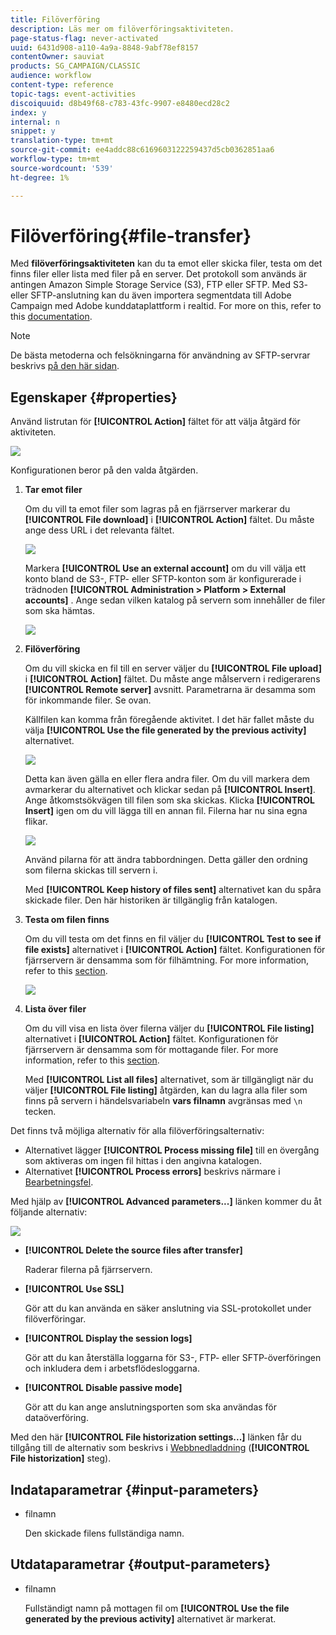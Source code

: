 ```yaml
---
title: Filöverföring
description: Läs mer om filöverföringsaktiviteten.
page-status-flag: never-activated
uuid: 6431d908-a110-4a9a-8848-9abf78ef8157
contentOwner: sauviat
products: SG_CAMPAIGN/CLASSIC
audience: workflow
content-type: reference
topic-tags: event-activities
discoiquuid: d8b49f68-c783-43fc-9907-e8480ecd28c2
index: y
internal: n
snippet: y
translation-type: tm+mt
source-git-commit: ee4addc88c6169603122259437d5cb0362851aa6
workflow-type: tm+mt
source-wordcount: '539'
ht-degree: 1%

---
```



# Filöverföring{#file-transfer}

Med **filöverföringsaktiviteten** kan du ta emot eller skicka filer, testa om det finns filer eller lista med filer på en server. Det protokoll som används är antingen Amazon Simple Storage Service (S3), FTP eller SFTP.
Med S3- eller SFTP-anslutning kan du även importera segmentdata till Adobe Campaign med Adobe kunddataplattform i realtid. For more on this, refer to this [documentation](https://docs.adobe.com/content/help/en/experience-platform/rtcdp/destinations/destinations-cat/adobe-destinations/adobe-campaign-destination.html).

>[!NOTE]
>
>De bästa metoderna och felsökningarna för användning av SFTP-servrar beskrivs [på den här sidan](../../platform/using/sftp-server-usage.md).

## Egenskaper {#properties}

Använd listrutan för **[!UICONTROL Action]** fältet för att välja åtgärd för aktiviteten.

![](assets/file_transfert_action.png)

Konfigurationen beror på den valda åtgärden.

1. **Tar emot filer**

   Om du vill ta emot filer som lagras på en fjärrserver markerar du **[!UICONTROL File download]** i **[!UICONTROL Action]** fältet. Du måste ange dess URL i det relevanta fältet.

   ![](assets/file_transfert_edit.png)

   Markera **[!UICONTROL Use an external account]** om du vill välja ett konto bland de S3-, FTP- eller SFTP-konton som är konfigurerade i trädnoden **[!UICONTROL Administration > Platform > External accounts]** . Ange sedan vilken katalog på servern som innehåller de filer som ska hämtas.

   ![](assets/file_transfert_edit_external.png)

1. **Filöverföring**

   Om du vill skicka en fil till en server väljer du **[!UICONTROL File upload]** i **[!UICONTROL Action]** fältet. Du måste ange målservern i redigerarens **[!UICONTROL Remote server]** avsnitt. Parametrarna är desamma som för inkommande filer. Se ovan.

   Källfilen kan komma från föregående aktivitet. I det här fallet måste du välja **[!UICONTROL Use the file generated by the previous activity]** alternativet.

   ![](assets/file_transfert_edit_send.png)

   Detta kan även gälla en eller flera andra filer. Om du vill markera dem avmarkerar du alternativet och klickar sedan på **[!UICONTROL Insert]**. Ange åtkomstsökvägen till filen som ska skickas. Klicka **[!UICONTROL Insert]** igen om du vill lägga till en annan fil. Filerna har nu sina egna flikar.

   ![](assets/file_transfert_source.png)

   Använd pilarna för att ändra tabbordningen. Detta gäller den ordning som filerna skickas till servern i.

   Med **[!UICONTROL Keep history of files sent]** alternativet kan du spåra skickade filer. Den här historiken är tillgänglig från katalogen.

1. **Testa om filen finns**

   Om du vill testa om det finns en fil väljer du **[!UICONTROL Test to see if file exists]** alternativet i **[!UICONTROL Action]** fältet. Konfigurationen för fjärrservern är densamma som för filhämtning. For more information, refer to this [section](#properties).

   ![](assets/file_transfert_edit_test.png)

1. **Lista över filer**

   Om du vill visa en lista över filerna väljer du **[!UICONTROL File listing]** alternativet i **[!UICONTROL Action]** fältet. Konfigurationen för fjärrservern är densamma som för mottagande filer. For more information, refer to this [section](#properties).

   Med **[!UICONTROL List all files]** alternativet, som är tillgängligt när du väljer **[!UICONTROL File listing]** åtgärden, kan du lagra alla filer som finns på servern i händelsvariabeln **vars filnamn** avgränsas med `\n` tecken.

Det finns två möjliga alternativ för alla filöverföringsalternativ:

* Alternativet lägger **[!UICONTROL Process missing file]** till en övergång som aktiveras om ingen fil hittas i den angivna katalogen.
* Alternativet **[!UICONTROL Process errors]** beskrivs närmare i [Bearbetningsfel](../../workflow/using/monitoring-workflow-execution.md#processing-errors).

Med hjälp av **[!UICONTROL Advanced parameters...]** länken kommer du åt följande alternativ:

![](assets/file_transfert_advanced.png)

* **[!UICONTROL Delete the source files after transfer]**

   Raderar filerna på fjärrservern.

* **[!UICONTROL Use SSL]**

   Gör att du kan använda en säker anslutning via SSL-protokollet under filöverföringar.

* **[!UICONTROL Display the session logs]**

   Gör att du kan återställa loggarna för S3-, FTP- eller SFTP-överföringen och inkludera dem i arbetsflödesloggarna.

* **[!UICONTROL Disable passive mode]**

   Gör att du kan ange anslutningsporten som ska användas för dataöverföring.

Med den här **[!UICONTROL File historization settings...]** länken får du tillgång till de alternativ som beskrivs i [Webbnedladdning](../../workflow/using/web-download.md) (**[!UICONTROL File historization]** steg).

## Indataparametrar {#input-parameters}

* filnamn

   Den skickade filens fullständiga namn.

## Utdataparametrar {#output-parameters}

* filnamn

   Fullständigt namn på mottagen fil om **[!UICONTROL Use the file generated by the previous activity]** alternativet är markerat.
